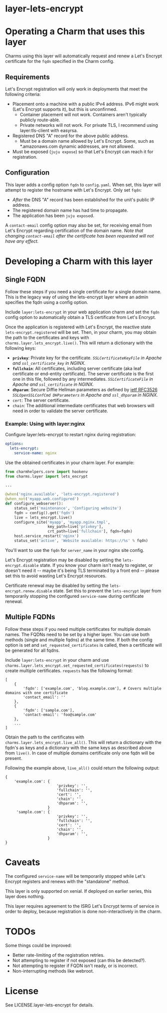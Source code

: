 
# layer-lets-encrypt

# Operating a Charm that uses this layer

Charms using this layer will automatically request and renew a Let's Encrypt certificate for the `fqdn` specified in the Charm config.

## Requirements

Let's Encrypt registration will only work in deployments that meet the
following criteria:

- Placement onto a machine with a public IPv4 address. IPv6 might work (Let's
  Encrypt supports it), but this is unconfirmed.
  - Container placement will not work. Containers aren't typically publicly
    route-able.
  - Private networks will not work. For private TLS, I recommend using
    layer:tls-client with easyrsa.
- Registered DNS "A" record for the above public address.
  - Must be a domain name allowed by Let's Encrypt. Some, such as
    *.amazonaws.com dynamic addresses, are not allowed.
- Must be exposed (`juju expose`) so that Let's Encrypt can reach it for
  registration.

## Configuration

This layer adds a config option `fqdn` to `config.yaml`. When set, this layer
will attempt to register the hostname with Let's Encrypt. Only set `fqdn`:
- _After_ the DNS "A" record has been established for the unit's public IP
  address.
- The registered domain name has had time to propagate.
- The application has been `juju expose`d.

A `contact-email` config option may also be set, for receiving email from Let's Encrypt regarding certification of the domain name. *Note that changing `contact-email` after the certificate has been requested will not have any effect.*

# Developing a Charm with this layer

## Single FQDN

Follow these steps if you need a single certificate for a single domain name. This is the legacy way of using the lets-encrypt layer where an admin specifies the fqdn using a config option.

Include `layer:lets-encrypt` in your web application charm and set the `fqdn` config option to automatically obtain a TLS certificate from Let's Encrypt.

Once the application is registered with Let's Encrypt, the reactive state
`lets-encrypt.registered` will be set. Then, in your charm, you may obtain the
path to the certificates and keys with `charms.layer.lets_encrypt.live()`. This will return a dictionary with the following keys:

 - **`privkey`**: Private key for the certificate. *`SSLCertificateKeyFile` in Apache and `ssl_certificate_key` in NGINX.*
 - **`fullchain`**: All certificates, including server certificate (aka leaf certificate or end-entity certificate). The server certificate is the first one in this file, followed by any intermediates. *`SSLCertificateFile` in Apache and `ssl_certificate` in NGINX.*
 - **`dhparam`**: Secure Diffie Hellman parameters as defined by [ietf RFC3526](https://tools.ietf.org/html/rfc3526#page-5) *`SSLOpenSSLConfCmd DHParameters` in Apache and `ssl_dhparam` in NGINX.*
 - `cert`: The server certificate.
 - `chain`: The additional intermediate certificates that web browsers will need in order to validate the server certificate.

### Example: Using with layer:nginx

Configure layer:lets-encrypt to restart nginx during registration:

```yaml
options:
  lets-encrypt:
    service-name: nginx
```

Use the obtained certificates in your charm layer. For example:

```python
from charmhelpers.core import hookenv
from charms.layer import lets_encrypt

...

@when('nginx.available', 'lets-encrypt.registered')
@when_not('myapp.web.configured')
def configure_webserver():
    status_set('maintenance', 'Configuring website')
	fqdn = config().get('fqdn')
    live = lets_encrypt.live()
    configure_site('myapp', 'myapp.nginx.tmpl',
                   key_path=live['privkey'],
                   crt_path=live['fullchain'], fqdn=fqdn)
    host.service_restart('nginx')
    status_set('active', 'Website available: https://%s' % fqdn)
```

You'll want to use the `fqdn` for `server_name` in your nginx site config.

Let's Encrypt registration may be disabled by setting the
`lets-encrypt.disable` state. If you know your charm isn't ready to register,
or doesn't need it -- maybe it's being TLS terminated by a front end -- please
set this to avoid wasting Let's Encrypt resources.

Certificate renewal may be disabled by setting the `lets-encrypt.renew.disable`
state. Set this to prevent the `lets-encrypt` layer from temporarily stopping
the configured `service-name` during certificate renewal.


## Multiple FQDNs

Follow these steps if you need multiple certificates for multiple domain names. The FQDNs need to be set by a higher layer. You can use both methods (single and multiple fqdns) at the same time. If both the config option is set and `set_requested_certificates` is called, then a certificate will be generated for all fqdns.

Include `layer:lets-encrypt` in your charm and use `charms.layer.lets_encrypt.set_requested_certificates(requests)` to create multiple certificates. `requests` has the following format:
```
[
    {
        'fqdn': ['example.com', 'blog.example.com'], # Covers multiple domains with one certificate
        'contact_email': ''
    },
    {
        'fqdn': ['sample.com'],
        'contact-email': 'foo@sample.com'
    },
    ...
]
```
Obtain the path to the certificates with `charms.layer.lets_encrypt.live_all()`. This will return a dictionary with the fqdn's as keys and a dictionary with the same keys as described above from `live()`. In case of multiple domains certificate only one fqdn will be present.

Following the example above, `live_all()` could return the following output:
```
{
    'example.com': {
                       'privkey': '',
                       'fullchain': '',
                       'cert': '',
                       'chain': '',
                       'dhparam': '',
                   }
     'sample.com': {
                       'privkey': '',
                       'fullchain': '',
                       'cert': '',
                       'chain': '',
                       'dhparam': '',
                   }
}
```
 
# Caveats

The configured `service-name` will be temporarily stopped while Let's Encrypt
registers and renews with the "standalone" method.

This layer is only supported on xenial. If deployed on earlier series, this
layer does nothing.

This layer requires agreement to the ISRG Let's Encrypt terms of service in
order to deploy, because registration is done non-interactively in the charm.

# TODOs

Some things could be improved:

- Better rate-limiting of the registration retries.
- Not attempting to register if not exposed (can this be detected?).
- Not attempting to register if FQDN isn't ready, or is incorrect.
- Non-interrupting methods like webroot.

# License

See LICENSE.layer-lets-encrypt for details.
